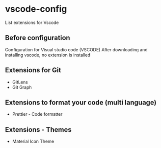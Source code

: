 # vscode-config

List extensions for Vscode

## Before configuration

Configuration for Visual studio code (VSCODE)
After downloading and installing vscode,
no extension is installed

## Extensions for Git

- GitLens
- Git Graph

## Extensions to format your code (multi language)

- Prettier - Code formatter

## Extensions - Themes

- Material Icon Theme

